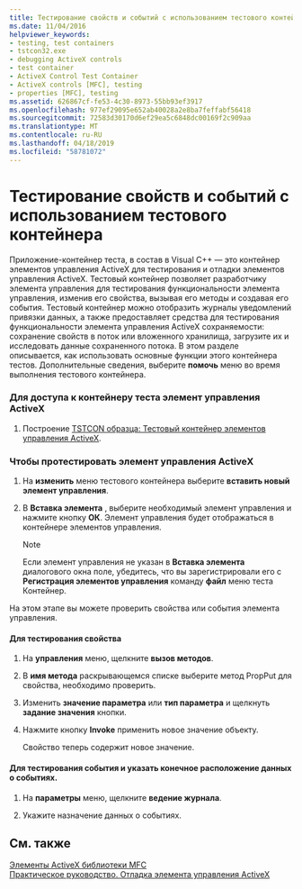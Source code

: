 ```yaml
---
title: Тестирование свойств и событий с использованием тестового контейнера
ms.date: 11/04/2016
helpviewer_keywords:
- testing, test containers
- tstcon32.exe
- debugging ActiveX controls
- test container
- ActiveX Control Test Container
- ActiveX controls [MFC], testing
- properties [MFC], testing
ms.assetid: 626867cf-fe53-4c30-8973-55bb93ef3917
ms.openlocfilehash: 977ef29095e652ab40028a2e8ba7feffabf56418
ms.sourcegitcommit: 72583d30170d6ef29ea5c6848dc00169f2c909aa
ms.translationtype: MT
ms.contentlocale: ru-RU
ms.lasthandoff: 04/18/2019
ms.locfileid: "58781072"
---
```

# <a name="testing-properties-and-events-with-test-container"></a>Тестирование свойств и событий с использованием тестового контейнера

Приложение-контейнер теста, в состав в Visual C++ — это контейнер элементов управления ActiveX для тестирования и отладки элементов управления ActiveX. Тестовый контейнер позволяет разработчику элемента управления для тестирования функциональности элемента управления, изменив его свойства, вызывая его методы и создавая его события. Тестовый контейнер можно отобразить журналы уведомлений привязки данных, а также предоставляет средства для тестирования функциональности элемента управления ActiveX сохраняемости: сохранение свойств в поток или вложенного хранилища, загрузите их и исследовать данные сохраненного потока. В этом разделе описывается, как использовать основные функции этого контейнера тестов. Дополнительные сведения, выберите **помочь** меню во время выполнения тестового контейнера.

### <a name="to-access-the-activex-control-test-container"></a>Для доступа к контейнеру теста элемент управления ActiveX

1. Построение [TSTCON образца: Тестовый контейнер элементов управления ActiveX](../overview/visual-cpp-samples.md).

### <a name="to-test-your-activex-control"></a>Чтобы протестировать элемент управления ActiveX

1. На **изменить** меню тестового контейнера выберите **вставить новый элемент управления**.

1. В **Вставка элемента** , выберите необходимый элемент управления и нажмите кнопку **ОК**. Элемент управления будет отображаться в контейнере элементов управления.

    > [!NOTE]
    >  Если элемент управления не указан в **Вставка элемента** диалогового окна поле, убедитесь, что вы зарегистрировали его с **Регистрация элементов управления** команду **файл** меню теста Контейнер.

На этом этапе вы можете проверить свойства или события элемента управления.

#### <a name="to-test-properties"></a>Для тестирования свойства

1. На **управления** меню, щелкните **вызов методов**.

1. В **имя метода** раскрывающемся списке выберите метод PropPut для свойства, необходимо проверить.

1. Изменить **значение параметра** или **тип параметра** и щелкнуть **задание значения** кнопки.

1. Нажмите кнопку **Invoke** применить новое значение объекту.

   Свойство теперь содержит новое значение.

#### <a name="to-test-events-and-specify-the-destination-of-event-information"></a>Для тестирования события и указать конечное расположение данных о событиях.

1. На **параметры** меню, щелкните **ведение журнала**.

1. Укажите назначение данных о событиях.

## <a name="see-also"></a>См. также

[Элементы ActiveX библиотеки MFC](../mfc/mfc-activex-controls.md)<br/>
[Практическое руководство. Отладка элемента управления ActiveX](/visualstudio/debugger/how-to-debug-an-activex-control)
